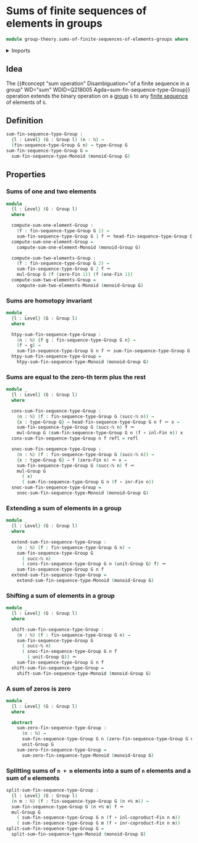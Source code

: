 # Sums of finite sequences of elements in groups

```agda
module group-theory.sums-of-finite-sequences-of-elements-groups where
```

<details><summary>Imports</summary>

```agda
open import elementary-number-theory.addition-natural-numbers
open import elementary-number-theory.natural-numbers

open import foundation.action-on-identifications-functions
open import foundation.coproduct-types
open import foundation.function-types
open import foundation.homotopies
open import foundation.identity-types
open import foundation.unit-type
open import foundation.universe-levels
open import foundation.whiskering-homotopies-composition

open import group-theory.groups
open import group-theory.sums-of-finite-sequences-of-elements-monoids

open import linear-algebra.finite-sequences-in-groups

open import univalent-combinatorics.coproduct-types
open import univalent-combinatorics.standard-finite-types
```

</details>

## Idea

The
{{#concept "sum operation" Disambiguation="of a finite sequence in a group" WD="sum" WDID=Q218005 Agda=sum-fin-sequence-type-Group}}
operation extends the binary operation on a [group](group-theory.groups.md) `G`
to any [finite sequence](lists.finite-sequences.md) of elements of `G`.

## Definition

```agda
sum-fin-sequence-type-Group :
  {l : Level} (G : Group l) (n : ℕ) →
  (fin-sequence-type-Group G n) → type-Group G
sum-fin-sequence-type-Group G =
  sum-fin-sequence-type-Monoid (monoid-Group G)
```

## Properties

### Sums of one and two elements

```agda
module _
  {l : Level} (G : Group l)
  where

  compute-sum-one-element-Group :
    (f : fin-sequence-type-Group G 1) →
    sum-fin-sequence-type-Group G 1 f ＝ head-fin-sequence-type-Group G 0 f
  compute-sum-one-element-Group =
    compute-sum-one-element-Monoid (monoid-Group G)

  compute-sum-two-elements-Group :
    (f : fin-sequence-type-Group G 2) →
    sum-fin-sequence-type-Group G 2 f ＝
    mul-Group G (f (zero-Fin 1)) (f (one-Fin 1))
  compute-sum-two-elements-Group =
    compute-sum-two-elements-Monoid (monoid-Group G)
```

### Sums are homotopy invariant

```agda
module _
  {l : Level} (G : Group l)
  where

  htpy-sum-fin-sequence-type-Group :
    (n : ℕ) {f g : fin-sequence-type-Group G n} →
    (f ~ g) →
    sum-fin-sequence-type-Group G n f ＝ sum-fin-sequence-type-Group G n g
  htpy-sum-fin-sequence-type-Group =
    htpy-sum-fin-sequence-type-Monoid (monoid-Group G)
```

### Sums are equal to the zero-th term plus the rest

```agda
module _
  {l : Level} (G : Group l)
  where

  cons-sum-fin-sequence-type-Group :
    (n : ℕ) (f : fin-sequence-type-Group G (succ-ℕ n)) →
    {x : type-Group G} → head-fin-sequence-type-Group G n f ＝ x →
    sum-fin-sequence-type-Group G (succ-ℕ n) f ＝
    mul-Group G (sum-fin-sequence-type-Group G n (f ∘ inl-Fin n)) x
  cons-sum-fin-sequence-type-Group n f refl = refl

  snoc-sum-fin-sequence-type-Group :
    (n : ℕ) (f : fin-sequence-type-Group G (succ-ℕ n)) →
    {x : type-Group G} → f (zero-Fin n) ＝ x →
    sum-fin-sequence-type-Group G (succ-ℕ n) f ＝
    mul-Group G
      ( x)
      ( sum-fin-sequence-type-Group G n (f ∘ inr-Fin n))
  snoc-sum-fin-sequence-type-Group =
    snoc-sum-fin-sequence-type-Monoid (monoid-Group G)
```

### Extending a sum of elements in a group

```agda
module _
  {l : Level} (G : Group l)
  where

  extend-sum-fin-sequence-type-Group :
    (n : ℕ) (f : fin-sequence-type-Group G n) →
    sum-fin-sequence-type-Group G
      ( succ-ℕ n)
      ( cons-fin-sequence-type-Group G n (unit-Group G) f) ＝
    sum-fin-sequence-type-Group G n f
  extend-sum-fin-sequence-type-Group =
    extend-sum-fin-sequence-type-Monoid (monoid-Group G)
```

### Shifting a sum of elements in a group

```agda
module _
  {l : Level} (G : Group l)
  where

  shift-sum-fin-sequence-type-Group :
    (n : ℕ) (f : fin-sequence-type-Group G n) →
    sum-fin-sequence-type-Group G
      ( succ-ℕ n)
      ( snoc-fin-sequence-type-Group G n f
        ( unit-Group G)) ＝
    sum-fin-sequence-type-Group G n f
  shift-sum-fin-sequence-type-Group =
    shift-sum-fin-sequence-type-Monoid (monoid-Group G)
```

### A sum of zeros is zero

```agda
module _
  {l : Level} (G : Group l)
  where

  abstract
    sum-zero-fin-sequence-type-Group :
      (n : ℕ) →
      sum-fin-sequence-type-Group G n (zero-fin-sequence-type-Group G n) ＝
      unit-Group G
    sum-zero-fin-sequence-type-Group =
      sum-zero-fin-sequence-type-Monoid (monoid-Group G)
```

### Splitting sums of `n + m` elements into a sum of `n` elements and a sum of `m` elements

```agda
split-sum-fin-sequence-type-Group :
  {l : Level} (G : Group l)
  (n m : ℕ) (f : fin-sequence-type-Group G (n +ℕ m)) →
  sum-fin-sequence-type-Group G (n +ℕ m) f ＝
  mul-Group G
    ( sum-fin-sequence-type-Group G n (f ∘ inl-coproduct-Fin n m))
    ( sum-fin-sequence-type-Group G m (f ∘ inr-coproduct-Fin n m))
split-sum-fin-sequence-type-Group G =
  split-sum-fin-sequence-type-Monoid (monoid-Group G)
```
